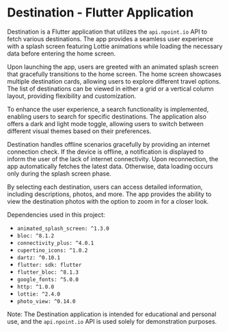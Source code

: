 # Destination - Flutter Application

Destination is a Flutter application that utilizes the `api.npoint.io` API to fetch various destinations. The app provides a seamless user experience with a splash screen featuring Lottie animations while loading the necessary data before entering the home screen.

Upon launching the app, users are greeted with an animated splash screen that gracefully transitions to the home screen. The home screen showcases multiple destination cards, allowing users to explore different travel options. The list of destinations can be viewed in either a grid or a vertical column layout, providing flexibility and customization.

To enhance the user experience, a search functionality is implemented, enabling users to search for specific destinations. The application also offers a dark and light mode toggle, allowing users to switch between different visual themes based on their preferences.

Destination handles offline scenarios gracefully by providing an internet connection check. If the device is offline, a notification is displayed to inform the user of the lack of internet connectivity. Upon reconnection, the app automatically fetches the latest data. Otherwise, data loading occurs only during the splash screen phase.

By selecting each destination, users can access detailed information, including descriptions, photos, and more. The app provides the ability to view the destination photos with the option to zoom in for a closer look.

Dependencies used in this project:

- `animated_splash_screen: ^1.3.0`
- `bloc: ^8.1.2`
- `connectivity_plus: ^4.0.1`
- `cupertino_icons: ^1.0.2`
- `dartz: ^0.10.1`
- `flutter: sdk: flutter`
- `flutter_bloc: ^8.1.3`
- `google_fonts: ^5.0.0`
- `http: ^1.0.0`
- `lottie: ^2.4.0`
- `photo_view: ^0.14.0`

Note: The Destination application is intended for educational and personal use, and the `api.npoint.io` API is used solely for demonstration purposes.
